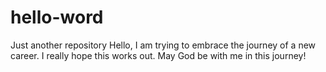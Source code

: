 # hello-word
Just another repository
Hello,
I am trying to embrace the journey of a new career.
I really hope this works out.
May God be with me in this journey!
